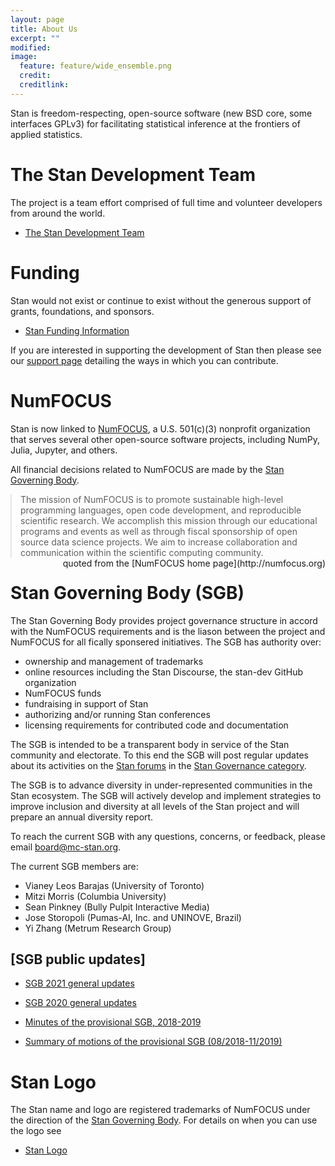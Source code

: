 ```yaml
---
layout: page
title: About Us
excerpt: ""
modified:
image:
  feature: feature/wide_ensemble.png
  credit:
  creditlink:
---
```


Stan is freedom-respecting, open-source software <span
class="note">(new BSD core, some interfaces GPLv3)</span>
for facilitating statistical inference at the frontiers
of applied statistics.

# The Stan Development Team

The project is a team effort comprised of full time and
volunteer developers from around the world.

* <p><a href="/about/team/">The Stan Development Team</a></p>

# Funding

Stan would not exist or continue to exist without the
generous support of grants, foundations, and sponsors.

* <p><a href="/about/funding/index.html">Stan Funding Information</a></p>

If you are interested in supporting the development of
Stan then please see our [support page](/support/)
detailing the ways in which you can contribute.


# NumFOCUS

Stan is now linked to [NumFOCUS](http://numfocus.org/), a
U.S. 501(c)(3) nonprofit organization that serves several other
open-source software projects, including NumPy, Julia, Jupyter, and
others.

All financial decisions related to NumFOCUS are made by the
[Stan Governing Body](#stan-governing-body-sgb).

<blockquote style="margin:1em 0 0 0;">
The mission of NumFOCUS is to promote sustainable high-level
programming languages, open code development, and reproducible
scientific research. We accomplish this mission through our
educational programs and events as well as through fiscal sponsorship
of open source data science projects. We aim to increase collaboration
and communication within the scientific computing community.
</blockquote>
<span style="float:right" class="note">quoted from the
[NumFOCUS home page](http://numfocus.org)</span>


# Stan Governing Body (SGB)

The Stan Governing Body provides project governance structure
in accord with the NumFOCUS requirements and is the liason between
the project and NumFOCUS for all fically sponsered initiatives.
The SGB has authority over:

* ownership and management of trademarks
* online resources including the Stan Discourse, the stan-dev GitHub
  organization
* NumFOCUS funds
* fundraising in support of Stan
* authorizing and/or running Stan conferences
* licensing requirements for contributed code and documentation

The SGB is intended to be a transparent body in service of the Stan
community and electorate. To this end the SGB will post regular updates 
about its activities on the [Stan forums](http://discourse.mc-stan.org) 
in the [Stan Governance category](https://discourse.mc-stan.org/c/stan-governance/41).

The SGB is to advance diversity in under-represented communities in
the Stan ecosystem. The SGB will actively develop and implement
strategies to improve inclusion and diversity at all levels of the
Stan project and will prepare an annual diversity report.

To reach the current SGB with any questions, concerns, or feedback,
please email <board@mc-stan.org>.

The current SGB members are:

* Vianey Leos Barajas <span class="note">(University of Toronto)</span>
* Mitzi Morris <span class="note">(Columbia University)</span>
* Sean Pinkney <span class="note">(Bully Pulpit Interactive Media)</span>
* Jose Storopoli <span class="note">(Pumas-AI, Inc. and UNINOVE, Brazil)</span>
* Yi Zhang <span class="note">(Metrum Research Group)</span>


## [SGB public updates]

- [SGB 2021 general updates](https://discourse.mc-stan.org/t/sgb-2021-general-updates/20241)
- [SGB 2020 general updates](https://discourse.mc-stan.org/t/sgb-2020-general-updates/13385)

- [Minutes of the provisional SGB, 2018-2019](/about/sgb/minutes)
- [Summary of motions of the provisional SGB (08/2018-11/2019)](/about/sgb/minutes.html#summary-of-motions-of-the-provisional-sgb-082018-112019)


# Stan Logo

The Stan name and logo are registered trademarks of NumFOCUS
under the direction of the [Stan Governing Body](#stan-governing-body-sgb).
For details on when you can use the logo see

* <p><a href="/about/logo/index.html">Stan Logo</a></p>
